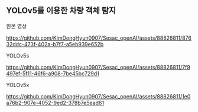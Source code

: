 ## YOLOv5를 이용한 차량 객체 탐지

원본 영상  


https://github.com/KimDongHyun0907/Sesac_openAI/assets/88826811/87632ddc-473f-402a-b7f7-a5eb939e652b

YOLOv5s  


https://github.com/KimDongHyun0907/Sesac_openAI/assets/88826811/7f9497ef-5f11-46f6-a908-7be45bc729d1

YOLOv5x  


https://github.com/KimDongHyun0907/Sesac_openAI/assets/88826811/1e0a76b2-907e-4052-9ed2-378b7e5ead61

